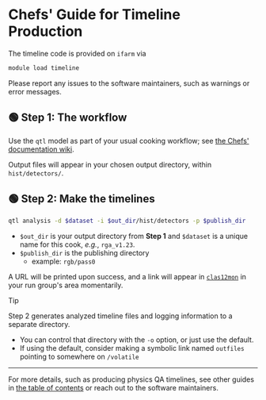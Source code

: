 # Chefs' Guide for Timeline Production

The timeline code is provided on `ifarm` via
```bash
module load timeline
```

Please report any issues to the software maintainers, such as warnings or error messages.

## :green_circle: Step 1: The workflow

Use the `qtl` model as part of your usual cooking workflow;
see [the Chefs' documentation wiki](https://clasweb.jlab.org/wiki/index.php/CLAS12_Chef_Documentation).

Output files will appear in your chosen output directory, within `hist/detectors/`.

## :green_circle: Step 2: Make the timelines

```bash
qtl analysis -d $dataset -i $out_dir/hist/detectors -p $publish_dir
```
- `$out_dir` is your output directory from **Step 1** and `$dataset` is a unique name for this cook, _e.g._, `rga_v1.23`.
- `$publish_dir` is the publishing directory
  - example: `rgb/pass0`

A URL will be printed upon success, and a link will appear in [`clas12mon`](https://clas12mon.jlab.org/) in your run group's area momentarily.

> [!TIP]
> Step 2 generates analyzed timeline files and logging information to a
> separate directory.
> - You can control that directory with the `-o` option, or just use the default.
> - If using the default, consider making a symbolic link named `outfiles` pointing to somewhere on `/volatile`

---

For more details, such as producing physics QA timelines, see other guides in
[the table of contents](/README.md) or reach out to the software maintainers.
